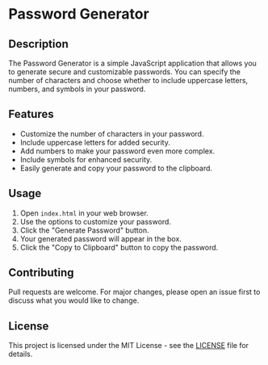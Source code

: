 # Password Generator

## Description

The Password Generator is a simple JavaScript application that allows you to generate secure and customizable passwords. You can specify the number of characters and choose whether to include uppercase letters, numbers, and symbols in your password.

## Features

- Customize the number of characters in your password.
- Include uppercase letters for added security.
- Add numbers to make your password even more complex.
- Include symbols for enhanced security.
- Easily generate and copy your password to the clipboard.

## Usage

1. Open `index.html` in your web browser.
2. Use the options to customize your password.
3. Click the "Generate Password" button.
4. Your generated password will appear in the box.
5. Click the "Copy to Clipboard" button to copy the password.

## Contributing

Pull requests are welcome. For major changes, please open an issue first to discuss what you would like to change.

## License

This project is licensed under the MIT License - see the [LICENSE](LICENSE) file for details.
